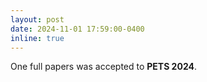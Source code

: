 ```yaml
---
layout: post
date: 2024-11-01 17:59:00-0400
inline: true
---
```


One full papers was accepted to **PETS 2024**. 
